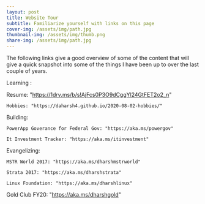 ```yaml
---
layout: post
title: Website Tour
subtitle: Familiarize yourself with links on this page
cover-img: /assets/img/path.jpg
thumbnail-img: /assets/img/thumb.png
share-img: /assets/img/path.jpg
---
```


The following links give a good overview of some of the content that will give a quick snapshot into some of the things I have been up to over the last couple of years. 

Learning  :
   
   Resume: "https://1drv.ms/b/s!AjFcs0P3O9dCggYl24GtFET2o2_n"
    
    Hobbies: "https://daharsh4.github.io/2020-08-02-hobbies/"
    
 Building: 
    
    PowerApp Goverance for Federal Gov: "https://aka.ms/powergov"
    
    It Investment Tracker: "https://aka.ms/itinvestment"
    
Evangelizing:
    
    MSTR World 2017: "https://aka.ms/dharshmstrworld"
    
    Strata 2017: "https://aka.ms/dharshstrata"
    
    Linux Foundation: "https://aka.ms/dharshlinux"
 
 Gold Club FY20: "https://aka.ms/dharshgold"
